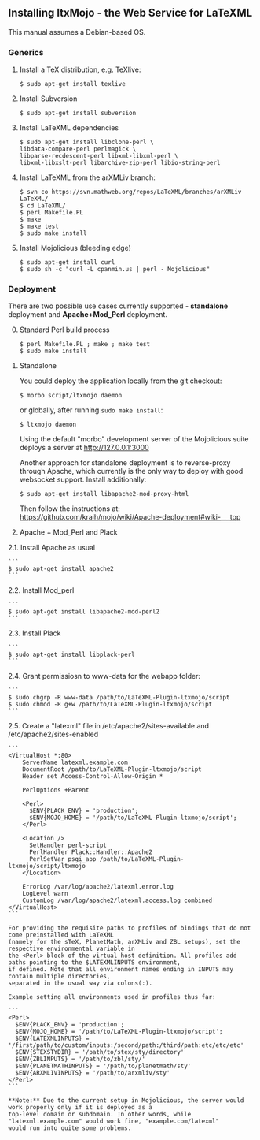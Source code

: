## Installing ltxMojo - the Web Service for LaTeXML

This manual assumes a Debian-based OS.

### Generics

1. Install a TeX distribution, e.g. TeXlive:

    ```
    $ sudo apt-get install texlive
    ```

2. Install Subversion
    
    ```
    $ sudo apt-get install subversion
    ```

3. Install LaTeXML dependencies
  
    ```
    $ sudo apt-get install libclone-perl \
    libdata-compare-perl perlmagick \
    libparse-recdescent-perl libxml-libxml-perl \
    libxml-libxslt-perl libarchive-zip-perl libio-string-perl
    ```

4. Install LaTeXML from the arXMLiv branch:
    
    ```
    $ svn co https://svn.mathweb.org/repos/LaTeXML/branches/arXMLiv LaTeXML/
    $ cd LaTeXML/
    $ perl Makefile.PL
    $ make
    $ make test
    $ sudo make install
    ```

5. Install Mojolicious (bleeding edge)

    ```
    $ sudo apt-get install curl
    $ sudo sh -c "curl -L cpanmin.us | perl - Mojolicious"
    ```

### Deployment

There are two possible use cases currently supported - **standalone** deployment and **Apache+Mod_Perl** deployment.

0. Standard Perl build process

    ```
    $ perl Makefile.PL ; make ; make test
    $ sudo make install
    ```
    
1. Standalone

    You could deploy the application locally from the git checkout:

    ```
    $ morbo script/ltxmojo daemon
    ```
    
    or globally, after running ```sudo make install```:
    
    ```
    $ ltxmojo daemon
    ```

    Using the default "morbo" development server of the Mojolicious suite deploys a server at http://127.0.0.1:3000

    Another approach for standalone deployment is to reverse-proxy through Apache, which currently is the only way
    to deploy with good websocket support. Install additionally:
 
    ```
    $ sudo apt-get install libapache2-mod-proxy-html
    ```

    Then follow the instructions at: https://github.com/kraih/mojo/wiki/Apache-deployment#wiki-___top

2. Apache + Mod_Perl and Plack

  2.1. Install Apache as usual
    
    ```
    $ sudo apt-get install apache2
    ```

  2.2. Install Mod_perl 
  
    ```
    $ sudo apt-get install libapache2-mod-perl2
    ```

  2.3. Install Plack
  
    ```
    $ sudo apt-get install libplack-perl
    ```

  2.4. Grant permissiosn to www-data for the webapp folder:
  
    ```
    $ sudo chgrp -R www-data /path/to/LaTeXML-Plugin-ltxmojo/script
    $ sudo chmod -R g+w /path/to/LaTeXML-Plugin-ltxmojo/script
    ```

  2.5. Create a "latexml" file in /etc/apache2/sites-available and /etc/apache2/sites-enabled

    ```
    <VirtualHost *:80>
        ServerName latexml.example.com 
        DocumentRoot /path/to/LaTeXML-Plugin-ltxmojo/script
        Header set Access-Control-Allow-Origin *                                    

        PerlOptions +Parent
                                                                  
        <Perl>
          $ENV{PLACK_ENV} = 'production';
          $ENV{MOJO_HOME} = '/path/to/LaTeXML-Plugin-ltxmojo/script';
        </Perl>

        <Location />
          SetHandler perl-script
          PerlHandler Plack::Handler::Apache2
          PerlSetVar psgi_app /path/to/LaTeXML-Plugin-ltxmojo/script/ltxmojo
        </Location>

        ErrorLog /var/log/apache2/latexml.error.log
        LogLevel warn
        CustomLog /var/log/apache2/latexml.access.log combined
    </VirtualHost>
    ```
    
    For providing the requisite paths to profiles of bindings that do not come preinstalled with LaTeXML
    (namely for the sTeX, PlanetMath, arXMLiv and ZBL setups), set the respective environmental variable in
    the <Perl> block of the virtual host definition. All profiles add paths pointing to the $LATEXMLINPUTS environment,
    if defined. Note that all environment names ending in INPUTS may contain multiple directories,
    separated in the usual way via colons(:).

    Example setting all environments used in profiles thus far:

    ```
    <Perl>
      $ENV{PLACK_ENV} = 'production';
      $ENV{MOJO_HOME} = '/path/to/LaTeXML-Plugin-ltxmojo/script';
      $ENV{LATEXMLINPUTS} = '/first/path/to/custom/inputs:/second/path:/third/path:etc/etc/etc'
      $ENV{STEXSTYDIR} = '/path/to/stex/sty/directory'
      $ENV{ZBLINPUTS} = '/path/to/zbl/sty/'
      $ENV{PLANETMATHINPUTS} = '/path/to/planetmath/sty'
      $ENV{ARXMLIVINPUTS} = '/path/to/arxmliv/sty'
    </Perl>
    ```
   
    **Note:** Due to the current setup in Mojolicious, the server would work properly only if it is deployed as a
    top-level domain or subdomain. In other words, while "latexml.example.com" would work fine, "example.com/latexml"
    would run into quite some problems.
